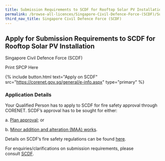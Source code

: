 ```yaml
---
title: Submission Requirements to SCDF for Rooftop Solar PV Installation
permalink: /browse-all-licences/Singapore-Civil-Defence-Force-(SCDF)/Submission-Requirements-to-SCDF-for-Rooftop-Solar-PV-Installation
third_nav_title: Singapore Civil Defence Force (SCDF)
---
```


## Apply for Submission Requirements to SCDF for Rooftop Solar PV Installation

Singapore Civil Defence Force (SCDF)

Print SPCP Here


{% include button.html text="Apply on SCDF" src="https://corenet.gov.sg/general/e-info.aspx" type="primary" %}

### Application Details

<p>Your Qualified Person has to apply to SCDF for fire safety approval through CORENET. SCDF&rsquo;s approval has to be sought for either:</p>
<p>a. <a href="https://www.scdf.gov.sg/home/fire-safety/plans-and-consultations/plan-approval" target="_blank" rel="noopener">Plan approval</a>; or</p>
<p>b. <a href="https://www.scdf.gov.sg/home/fire-safety/plans-and-consultations/minor-addition-alteration-works" target="_blank" rel="noopener">Minor addition and alteration (MAA) works</a>.</p>
<p>Details on SCDF&rsquo;s fire safety regulations can be found&nbsp;<a href="https://www.scdf.gov.sg/home/fire-safety/downloads/acts-codes-regulations" target="_blank" rel="noopener">here</a>.</p>
<p>For enquiries/clarifications on submission requirements, please consult&nbsp;<a href="https://www.scdf.gov.sg/home/fire-safety/plans-and-consultations/consultations" target="_blank" rel="noopener">SCDF</a>.</p>

